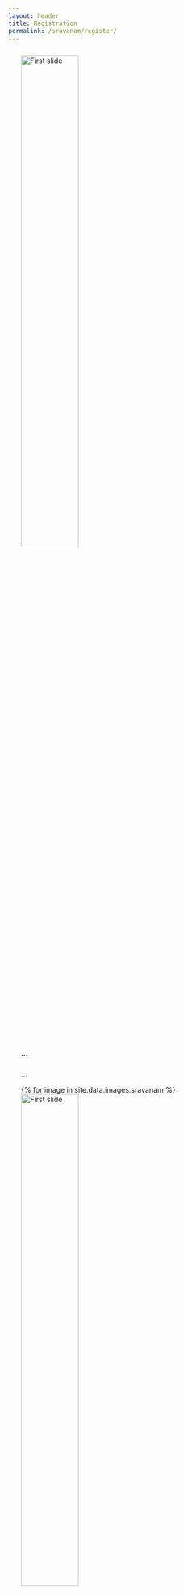 ```yaml
---
layout: header
title: Registration
permalink: /sravanam/register/
---
```



<div style="margin: 5%" class="row">
  <div class="col-lg-1 col-sm-12 col-xs-12"></div>
  <div class="col-lg-4 col-sm-12 col-xs-12">
    <div class="card" style="">
  <div id="card-img-top carouselExampleControls" class="carousel slide" data-ride="carousel" data-interval="3000">
    <div class="carousel-inner">
      <div class="carousel-item active">
        <img class="d-block w-100 mx-auto img-fluid" style="height: 50% !important;" src="https://i.imgur.com/ktr72r7.jpg" alt="First slide">
        <div class="carousel-caption d-none d-md-block">
          <h5>...</h5>
          <p>...</p>
        </div>
      </div>
      {% for image in site.data.images.sravanam %}
      <div class="carousel-item" >
        <img class="d-block  mx-auto img-fluid" style="height: 50% !important;" src="{{ image.link }}" alt="First slide">
        <div class="carousel-caption d-none d-md-block">
          <h5>...</h5>
          <p>...</p>
        </div>
      </div>
      {% endfor %}
      <a class="carousel-control-prev danger" href="#carouselExampleControls" role="button" data-slide="prev">
        <span class="carousel-control-prev-icon" aria-hidden="true"></span>
        <span class="sr-only">Previous</span>
      </a>
      <a class="carousel-control-next danger" href="#carouselExampleControls" role="button" data-slide="next">
        <span class="carousel-control-next-icon" aria-hidden="true"></span>
        <span class="sr-only">Next</span>
      </a>
    </div>
  </div>
      <!-- <img class="card-img-top" src="https://i.imgur.com/uTgglDL.jpg" alt="Sravanam Image"> -->
      <div class="card-body">
        <h5 class="card-title text-warning h2" style="font-family: 'Pacifico', cursive;">Sravanam</h5>
        <p class="card-text" style="color: #263238; font-family: 'Dancing Script', cursive; font-size: 1.5rem;">Do you love to listen stories, real and rare stories which were the source of inspiration for many great personalities since time immemorial. Bhaktivedanta club IIT Patna has brought a unique weekly story telling event "Sravanam -- rejuvenate the mind with enlivened stories"  for you. We have picked the incredible stories from many rare writings and scriptures. These stories are not only inspiring to mind but also soothing to heart. Every week we'll have a new story filled with new mellow, so don't miss the chance.</p>
        <a href="#register" class="btn btn-primary">Register</a>
      </div>
    </div>
  </div>
  

  <div id="register" class="col-lg-7 col-sm-12 col-xs-12">
     <iframe src="https://docs.google.com/forms/d/e/1FAIpQLSdzZFVDsN8WqhR0CI4Tf0LchxLQS_IX2Bhr4RkpcmCgzCthiA/viewform?embedded=true" scrolling="no" width="100%" height="1500vh" frameborder="0" marginheight="0" marginwidth="0">Loading…</iframe>
  </div>
</div>   

<script type="text/javascript" src="https://code.jquery.com/jquery-3.3.1.min.js"></script>
<script type="text/javascript" src="https://cdnjs.cloudflare.com/ajax/libs/twitter-bootstrap/4.3.1/js/bootstrap.bundle.min.js"></script>
